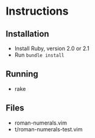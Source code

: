 # Instructions

## Installation

* Install Ruby, version 2.0 or 2.1
* Run `bundle install`

## Running

* rake

## Files

* roman-numerals.vim
* t/roman-numerals-test.vim

